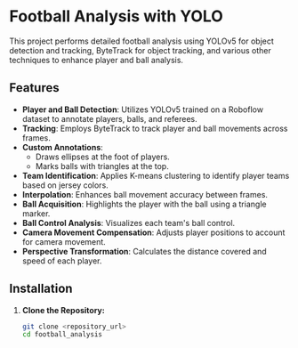 # Football Analysis with YOLO

This project performs detailed football analysis using YOLOv5 for object detection and tracking, ByteTrack for object tracking, and various other techniques to enhance player and ball analysis.

## Features

- **Player and Ball Detection**: Utilizes YOLOv5 trained on a Roboflow dataset to annotate players, balls, and referees.
- **Tracking**: Employs ByteTrack to track player and ball movements across frames.
- **Custom Annotations**: 
  - Draws ellipses at the foot of players.
  - Marks balls with triangles at the top.
- **Team Identification**: Applies K-means clustering to identify player teams based on jersey colors.
- **Interpolation**: Enhances ball movement accuracy between frames.
- **Ball Acquisition**: Highlights the player with the ball using a triangle marker.
- **Ball Control Analysis**: Visualizes each team's ball control.
- **Camera Movement Compensation**: Adjusts player positions to account for camera movement.
- **Perspective Transformation**: Calculates the distance covered and speed of each player.

## Installation

1. **Clone the Repository:**

   ```sh
   git clone <repository_url>
   cd football_analysis
